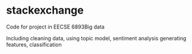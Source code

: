 # stackexchange
Code for project in EECSE 6893Big data 


Including cleaning data, using topic model, sentiment analysis generating features, classification 
